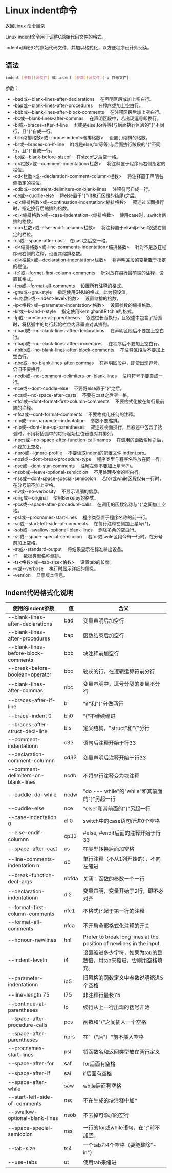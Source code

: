 # Linux indent命令
[返回Linux 命令目录](11.Linux命令大全.md)

Linux indent命令用于调整C原始代码文件的格式。

indent可辨识C的原始代码文件，并加以格式化，以方便程序设计师阅读。

## 语法
```bash
indent [参数][源文件] 或 indent [参数][源文件][-o 目标文件]
```
参数：
* -bad或--blank-lines-after-declarations 　在声明区段或加上空白行。
* -bap或--blank-lines-after-procedures 　在程序或加上空白行。
* -bbb或--blank-lines-after-block-comments 　在注释区段后加上空白行。
* -bc或--blank-lines-after-commas 　在声明区段中，若出现逗号即换行。
* -bl或--braces-after-if-line 　if(或是else,for等等)与后面执行区段的"{"不同行，且"}"自成一行。
* -bli<缩排格数>或--brace-indent<缩排格数> 　设置{ }缩排的格数。
* -br或--braces-on-if-line 　if(或是else,for等等)与后面执行跛段的"{"不同行，且"}"自成一行。
* -bs或--blank-before-sizeof 　在sizeof之后空一格。
* -c<栏数>或--comment-indentation<栏数> 　将注释置于程序码右侧指定的栏位。
* -cd<栏数>或--declaration-comment-column<栏数> 　将注释置于声明右侧指定的栏位。
* -cdb或--comment-delimiters-on-blank-lines 　注释符号自成一行。
* -ce或--cuddle-else 　将else置于"}"(if执行区段的结尾)之后。
* -ci<缩排格数>或--continuation-indentation<缩排格数> 　叙述过长而换行时，指定换行后缩排的格数。
* -cli<缩排格数>或--case-indentation-<缩排格数> 　使用case时，switch缩排的格数。
* -cp<栏数>或-else-endif-column<栏数> 　将注释置于else与elseif叙述右侧定的栏位。
* -cs或--space-after-cast 　在cast之后空一格。
* -d<缩排格数>或-line-comments-indentation<缩排格数> 　针对不是放在程序码右侧的注释，设置其缩排格数。
* -di<栏数>或--declaration-indentation<栏数> 　将声明区段的变量置于指定的栏位。
* -fc1或--format-first-column-comments 　针对放在每行最前端的注释，设置其格式。
* -fca或--format-all-comments 　设置所有注释的格式。
* -gnu或--gnu-style 　指定使用GNU的格式，此为预设值。
* -i<格数>或--indent-level<格数> 　设置缩排的格数。
* -ip<格数>或--parameter-indentation<格数> 　设置参数的缩排格数。
* -kr或--k-and-r-style 　指定使用Kernighan&Ritchie的格式。
* -lp或--continue-at-parentheses 　叙述过长而换行，且叙述中包含了括弧时，将括弧中的每行起始栏位内容垂直对其排列。
* -nbad或--no-blank-lines-after-declarations 　在声明区段后不要加上空白行。
* -nbap或--no-blank-lines-after-procedures 　在程序后不要加上空白行。
* -nbbb或--no-blank-lines-after-block-comments 　在注释区段后不要加上空白行。
* -nbc或--no-blank-lines-after-commas 　在声明区段中，即使出现逗号，仍旧不要换行。
* -ncdb或--no-comment-delimiters-on-blank-lines 　注释符号不要自成一行。
* -nce或--dont-cuddle-else 　不要将else置于"}"之后。
* -ncs或--no-space-after-casts 　不要在cast之后空一格。
* -nfc1或--dont-format-first-column-comments 　不要格式化放在每行最前端的注释。
* -nfca或--dont-format-comments 　不要格式化任何的注释。
* -nip或--no-parameter-indentation 　参数不要缩排。
* -nlp或--dont-line-up-parentheses 　叙述过长而换行，且叙述中包含了括弧时，不用将括弧中的每行起始栏位垂直对其排列。
* -npcs或--no-space-after-function-call-names 　在调用的函数名称之后，不要加上空格。
* -npro或--ignore-profile 　不要读取indent的配置文件.indent.pro。
* -npsl或--dont-break-procedure-type 　程序类型与程序名称放在同一行。
* -nsc或--dont-star-comments 　注解左侧不要加上星号(*)。
* -nsob或--leave-optional-semicolon 　不用处理多余的空白行。
* -nss或--dont-space-special-semicolon 　若for或while区段仅有一行时，在分号前不加上空格。
* -nv或--no-verbosity 　不显示详细的信息。
* -orig或--original 　使用Berkeley的格式。
* -pcs或--space-after-procedure-calls 　在调用的函数名称与"{"之间加上空格。
* -psl或--procnames-start-lines 　程序类型置于程序名称的前一行。
* -sc或--start-left-side-of-comments 　在每行注释左侧加上星号(*)。
* -sob或--swallow-optional-blank-lines 　删除多余的空白行。
* -ss或--space-special-semicolon 　若for或swile区段今有一行时，在分号前加上空格。
* -st或--standard-output 　将结果显示在标准输出设备。
* -T 　数据类型名称缩排。
* -ts<格数>或--tab-size<格数> 　设置tab的长度。
* -v或--verbose 　执行时显示详细的信息。
* -version 　显示版本信息。

## Indent代码格式化说明

|使用的indent参数|	值|	含义
---------|------|------
--blank-lines-after-declarations	|	bad	|	变量声明后加空行
--blank-lines-after-procedures	|	bap	|	函数结束后加空行
--blank-lines-before-block-comments	|	bbb	|	块注释前加空行
--break-before-boolean-operator	|	bbo	|	较长的行，在逻辑运算符前分行
--blank-lines-after-commas	|	nbc	|	变量声明中，逗号分隔的变量不分行
--braces-after-if-line	|	bl	|	"if"和"{"分做两行
--brace-indent 0	|	bli0	|	"{"不继续缩进
--braces-after-struct-decl-line	|	bls	|	定义结构，"struct"和"{"分行
--comment-indentationn	|	c33	|	语句后注释开始于行33
--declaration-comment-columnn	|	cd33	|	变量声明后注释开始于行33
--comment-delimiters-on-blank-lines	|	ncdb	|	不将单行注释变为块注释
--cuddle-do-while	|	ncdw	|	"do --- while"的"while"和其前面的"}"另起一行
--cuddle-else	|	nce	|	"else"和其前面的"}"另起一行
--case-indentation 0	|	cli0	|	switch中的case语句所进0个空格
--else-endif-columnn	|	cp33	|	#else, #endif后面的注释开始于行33
--space-after-cast	|	cs	|	在类型转换后面加空格
--line-comments-indentation n	|	d0	|	单行注释（不从1列开始的），不向左缩进
--break-function-decl-args	|	nbfda	|	关闭：函数的参数一个一行
--declaration-indentationn	|	di2	|	变量声明，变量开始于2行，即不必对齐
--format-first-column-comments	|	nfc1	|	不格式化起于第一行的注释
--format-all-comments	|	nfca	|	不开启全部格式化注释的开关
--honour-newlines	|	hnl	|	Prefer to break long lines at the position of newlines in the input.
--indent-leveln	|	i4	|	设置缩进多少字符，如果为tab的整数倍，用tab来缩进，否则用空格填充。
--parameter-indentationn	|	ip5	|	旧风格的函数定义中参数说明缩进5个空格
--line-length 75	|	l75	|	非注释行最长75
--continue-at-parentheses	|	lp	|	续行从上一行出现的括号开始
--space-after-procedure-calls	|	pcs	|	函数和"("之间插入一个空格
--space-after-parentheses	|	nprs	|	在"（"后"）"前不插入空格
--procnames-start-lines	|	psl	|	将函数名和返回类型放在两行定义
--space-after-for	|	saf	|	for后面有空格
--space-after-if	|	sai	|	if后面有空格
--space-after-while	|	saw	|	while后面有空格
--start-left-side-of-comments	|	nsc	|	不在生成的块注释中加*
--swallow-optional-blank-lines	|	nsob	|	不去掉可添加的空行
--space-special-semicolon	|	nss	|	一行的for或while语句，在";"前不加空。
--tab-size	|	ts4	|	一个tab为4个空格（要能整除"-in"）
--use-tabs	|	ut	|	使用tab来缩进
